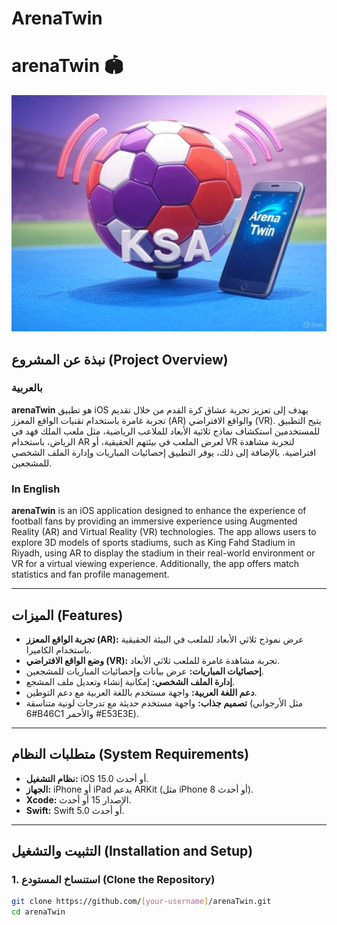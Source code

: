
# ArenaTwin
# arenaTwin 🏟️

![App Logo](ArenaTwin0/ArenaTwin0/Resources/Assets.xcassets/profile.imageset/app_logo.jpeg)

## نبذة عن المشروع (Project Overview)

### بالعربية
**arenaTwin** هو تطبيق iOS يهدف إلى تعزيز تجربة عشاق كرة القدم من خلال تقديم تجربة غامرة باستخدام تقنيات الواقع المعزز (AR) والواقع الافتراضي (VR). يتيح التطبيق للمستخدمين استكشاف نماذج ثلاثية الأبعاد للملاعب الرياضية، مثل ملعب الملك فهد في الرياض، باستخدام AR لعرض الملعب في بيئتهم الحقيقية، أو VR لتجربة مشاهدة افتراضية. بالإضافة إلى ذلك، يوفر التطبيق إحصائيات المباريات وإدارة الملف الشخصي للمشجعين.

### In English
**arenaTwin** is an iOS application designed to enhance the experience of football fans by providing an immersive experience using Augmented Reality (AR) and Virtual Reality (VR) technologies. The app allows users to explore 3D models of sports stadiums, such as King Fahd Stadium in Riyadh, using AR to display the stadium in their real-world environment or VR for a virtual viewing experience. Additionally, the app offers match statistics and fan profile management.

---

## الميزات (Features)

- **تجربة الواقع المعزز (AR):** عرض نموذج ثلاثي الأبعاد للملعب في البيئة الحقيقية باستخدام الكاميرا.
- **وضع الواقع الافتراضي (VR):** تجربة مشاهدة غامرة للملعب ثلاثي الأبعاد.
- **إحصائيات المباريات:** عرض بيانات وإحصائيات المباريات للمشجعين.
- **إدارة الملف الشخصي:** إمكانية إنشاء وتعديل ملف المشجع.
- **دعم اللغة العربية:** واجهة مستخدم باللغة العربية مع دعم التوطين.
- **تصميم جذاب:** واجهة مستخدم حديثة مع تدرجات لونية متناسقة (مثل الأرجواني #6B46C1 والأحمر #E53E3E).

---

## متطلبات النظام (System Requirements)

- **نظام التشغيل:** iOS 15.0 أو أحدث.
- **الجهاز:** iPhone أو iPad يدعم ARKit (مثل iPhone 8 أو أحدث).
- **Xcode:** الإصدار 15 أو أحدث.
- **Swift:** Swift 5.0 أو أحدث.

---

## التثبيت والتشغيل (Installation and Setup)

### 1. استنساخ المستودع (Clone the Repository)
```bash
git clone https://github.com/[your-username]/arenaTwin.git
cd arenaTwin
